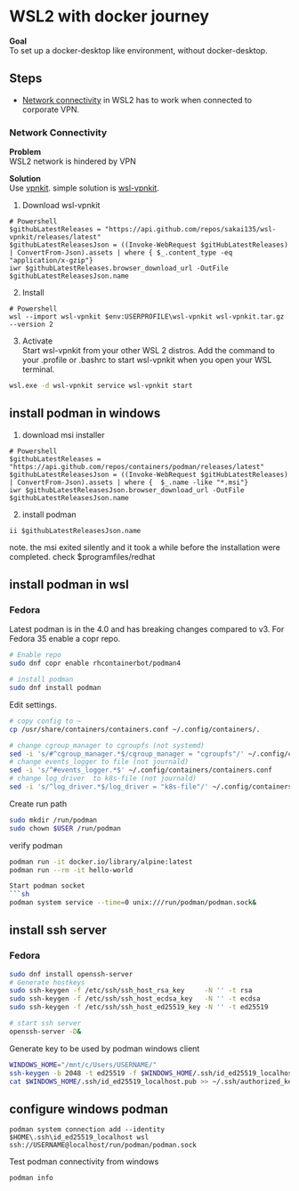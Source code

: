 # WSL2 with docker journey

**Goal**  
To set up a docker-desktop like environment, without docker-desktop.

## Steps

* [Network connectivity](#network-connectivity) in WSL2 has to work when connected to corporate VPN.


### Network Connectivity
**Problem**  
WSL2 network is hindered by VPN  

**Solution**  
Use [vpnkit](https://github.com/moby/vpnkit). simple solution is [wsl-vpnkit](https://github.com/sakai135/wsl-vpnkit).
1. Download wsl-vpnkit
```pwsh
# Powershell
$githubLatestReleases = "https://api.github.com/repos/sakai135/wsl-vpnkit/releases/latest"
$githubLatestReleasesJson = ((Invoke-WebRequest $gitHubLatestReleases) | ConvertFrom-Json).assets | where { $_.content_type -eq "application/x-gzip"}
iwr $githubLatestReleases.browser_download_url -OutFile $githubLatestReleasesJson.name
```
2. Install
```pwsh
# Powershell
wsl --import wsl-vpnkit $env:USERPROFILE\wsl-vpnkit wsl-vpnkit.tar.gz --version 2
```
3. Activate  
Start wsl-vpnkit from your other WSL 2 distros. Add the command to your .profile or .bashrc to start wsl-vpnkit when you open your WSL terminal.
```sh
wsl.exe -d wsl-vpnkit service wsl-vpnkit start
```

## install podman in windows

1. download msi installer
```pwsh
# Powershell
$githubLatestReleases = "https://api.github.com/repos/containers/podman/releases/latest"
$githubLatestReleasesJson = ((Invoke-WebRequest $gitHubLatestReleases) | ConvertFrom-Json).assets | where {  $_.name -like "*.msi"}
iwr $githubLatestReleasesJson.browser_download_url -OutFile $githubLatestReleasesJson.name
```

2. install podman
```pwsh
ii $githubLatestReleasesJson.name
```
note. the msi exited silently and it took a while before the installation were completed.
check $programfiles/redhat

## install podman in wsl
### Fedora 
Latest podman is in the 4.0 and has breaking changes compared to v3. 
For Fedora 35 enable a copr repo.

```sh
# Enable repo
sudo dnf copr enable rhcontainerbot/podman4

# install podman
sudo dnf install podman
```

Edit settings. 
```sh
# copy config to ~
cp /usr/share/containers/containers.conf ~/.config/containers/.

# change cgroup_manager to cgroupfs (not systemd)
sed -i 's/#^cgroup_manager.*$/cgroup_manager = "cgroupfs"/' ~/.config/containers/containers.conf
# change events_logger to file (not journald)
sed -i 's/^#events_logger.*$' ~/.config/containers/containers.conf
# change log_driver  to k8s-file (not journald)
sed -i 's/^log_driver.*$/log_driver = "k8s-file"/' ~/.config/containers/containers.conf
```

Create run path
```sh
sudo mkdir /run/podman
sudo chown $USER /run/podman
```

verify podman
```sh
podman run -it docker.io/library/alpine:latest
podman run --rm -it hello-world

Start podman socket
```sh
podman system service --time=0 unix:///run/podman/podman.sock&
```

## install ssh server
### Fedora
```sh
sudo dnf install openssh-server
# Generate hostkeys
sudo ssh-keygen -f /etc/ssh/ssh_host_rsa_key     -N '' -t rsa
sudo ssh-keygen -f /etc/ssh/ssh_host_ecdsa_key   -N '' -t ecdsa
sudo ssh-keygen -f /etc/ssh/ssh_host_ed25519_key -N '' -t ed25519

# start ssh server
openssh-server -D&
```

Generate key to be used by podman windows client
```sh
WINDOWS_HOME="/mnt/c/Users/USERNAME/"
ssh-keygen -b 2048 -t ed25519 -f $WINDOWS_HOME/.ssh/id_ed25519_localhost -q -N ""
cat $WINDOWS_HOME/.ssh/id_ed25519_localhost.pub >> ~/.ssh/authorized_keys
```

## configure windows podman
```pwsh
podman system connection add --identity $HOME\.ssh\id_ed25519_localhost wsl ssh://USERNAME@localhost/run/podman/podman.sock
```

Test podman connectivity from windows
```pwsh
podman info
```
